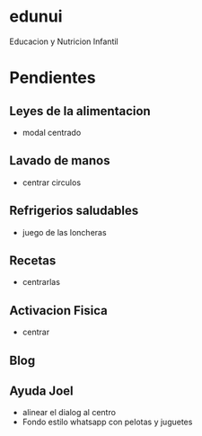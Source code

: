 edunui
======

Educacion y Nutricion Infantil

Pendientes
==========
Leyes de la alimentacion
------------------------
- modal centrado

Lavado de manos
----------------
- centrar circulos

Refrigerios saludables
---------------------
- juego de las loncheras

Recetas
-------
- centrarlas

Activacion Fisica
-----------------
- centrar

Blog
----

Ayuda Joel
----------
- alinear el dialog al centro
- Fondo estilo whatsapp con pelotas y juguetes

